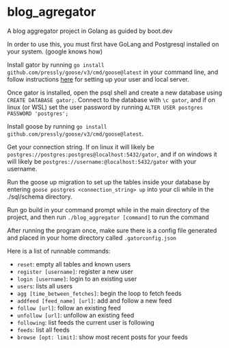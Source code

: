 # blog_agregator
A blog aggregator project in Golang as guided by boot.dev

In order to use this, you must first have GoLang and Postgresql installed on your system. (google knows how)

Install gator by running ```go install github.com/pressly/goose/v3/cmd/goose@latest``` in your command line, and follow instructions [here](http://github.com/gshalay/gator) for setting up your user and local server.

Once gator is installed, open the psql shell and create a new database using ```CREATE DATABASE gator;```. Connect to the database with ```\c gator```, and if on linux (or WSL) set the user password by running ```ALTER USER postgres PASSWORD 'postgres';```

Install goose by running ```go install github.com/pressly/goose/v3/cmd/goose@latest```.

Get your connection string. If on linux it will likely be ```postgres://postgres:postgres@localhost:5432/gator```, and if on windows it will likely be ```postgres://username:@localhost:5432/gator``` with your username.

Run the goose up migration to set up the tables inside your database by entering ```goose postgres <connection_string> up``` into your cli while in the ./sql/schema directory.

Run go build in your command prompt while in the main directory of the project, and then run ```./blog_aggregator [command]``` to run the command

After running the program once, make sure there is a config file generated and placed in your home directory called ```.gatorconfig.json```

Here is a list of runnable commands:
* ```reset```: empty all tables and known users
* ```register [username]```: register a new user
* ```login [username]```: login to an existing user
* ```users```: lists all users
* ```agg [time_between_fetches]```: begin the loop to fetch feeds
* ```addfeed [feed_name] [url]```: add and follow a new feed
* ```follow [url]```: follow an existing feed
* ```unfollow [url]```: unfollow an existing feed
* ```following```: list feeds the current user is following
* ```feeds```: list all feeds
* ```browse [opt: limit]```: show most recent posts for your feeds